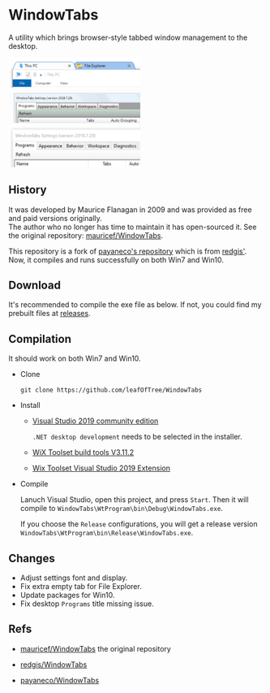 # WindowTabs

A utility which brings browser-style tabbed window management to the desktop.

<p>
<img alt="screenshot" src="https://raw.githubusercontent.com/leafOfTree/leafOfTree.github.io/master/WindowTabs-example.png" width="260" />
<img alt="screenshot" src="https://raw.githubusercontent.com/leafOfTree/leafOfTree.github.io/master/WindowTabs-win7.jpg" width="260" />
<img alt="screenshot" src="https://raw.githubusercontent.com/leafOfTree/leafOfTree.github.io/master/WindowTabs-Win10.PNG" width="260" />
</p>

## History
It was developed by Maurice Flanagan in 2009 and was provided as free and paid versions originally.   
The author who no longer has time to maintain it has open-sourced it. See the original repository: [mauricef/WindowTabs](https://github.com/mauricef/WindowTabs).

This repository is a fork of [payaneco's repository](https://github.com/payaneco/WindowTabs) which is from [redgis'](https://github.com/redgis/WindowTabs). Now, it compiles and runs successfully on both Win7 and Win10.

## Download

It's recommended to compile the exe file as below. If not, you could find my prebuilt files at [releases](https://github.com/leafOfTree/WindowTabs/releases).

## Compilation

It should work on both Win7 and Win10.

- Clone

    ```
    git clone https://github.com/leafOfTree/WindowTabs
    ```

- Install

    - [Visual Studio 2019 community edition](https://visualstudio.microsoft.com/)

        `.NET desktop development` needs to be selected in the installer.

    - [WiX Toolset build tools V3.11.2](http://wixtoolset.org/releases)

    - [Wix Toolset Visual Studio 2019 Extension](https://marketplace.visualstudio.com/items?itemName=WixToolset.WixToolsetVisualStudio2019Extension)

- Compile

    Lanuch Visual Studio, open this project, and press `Start`. Then it will compile to `WindowTabs\WtProgram\bin\Debug\WindowTabs.exe`.

    If you choose the `Release` configurations, you will get a release version `WindowTabs\WtProgram\bin\Release\WindowTabs.exe`.

## Changes

- Adjust settings font and display.
- Fix extra empty tab for File Explorer.
- Update packages for Win10.
- Fix desktop `Programs` title missing issue.

## Refs

- [mauricef/WindowTabs](https://github.com/mauricef/WindowTabs) the original repository

- [redgis/WindowTabs](https://github.com/redgis/WindowTabs)

- [payaneco/WindowTabs](https://github.com/payaneco/WindowTabs)
